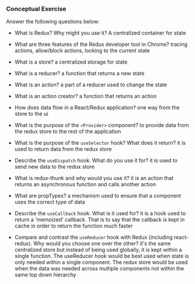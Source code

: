### Conceptual Exercise

Answer the following questions below:

- What is Redux? Why might you use it?
A centralized container for state

- What are three features of the Redux developer tool in Chrome?
tracing actions, allow/block actions, locking to the current state

- What is a store?
a centralized storage for state

- What is a reducer?
a function that returns a new state

- What is an action?
a part of a reducer used to change the state

- What is an action creator?
a function that returns an action

- How does data flow in a React/Redux application?
one way from the store to the ui

- What is the purpose of the `<Provider>` component?
to provide data from the redux store to the rest of the application

- What is the purpose of the `useSelector` hook? What does it return?
it is used to return data from the redux store

- Describe the `useDispatch` hook. What do you use it for?
it is used to send new data to the redux store

- What is redux-thunk and why would you use it?
it is an action that returns an asynchronous function and calls another action 

- What are propTypes?
a mechanism used to ensure that a component uses the correct type of data

- Describe the `useCallback` hook.  What is it used for?
it is a hook used to return a 'memoized' callback. That is to say that the callback is kept in cache in order to return the function much faster

- Compare and contrast the `useReducer` hook with Redux (including react-redux).  Why would you choose one over the other?
it's the same centralized store but instead of being used globally, it is kept within a single function. The useReducer hook would be best used when state is only needed within a single component. The redux store would be used when the data was needed across multiple components not within the same top down hierarchy  